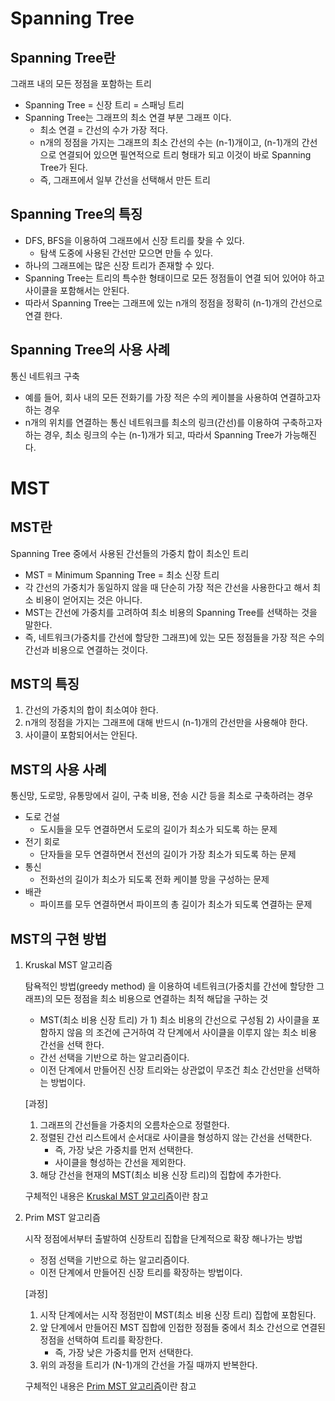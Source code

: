 # Spanning Tree

## Spanning Tree란

그래프 내의 모든 정점을 포함하는 트리

- Spanning Tree = 신장 트리 = 스패닝 트리
- Spanning Tree는 그래프의 최소 연결 부분 그래프 이다.
    - 최소 연결 = 간선의 수가 가장 적다.
    - n개의 정점을 가지는 그래프의 최소 간선의 수는 (n-1)개이고, (n-1)개의 간선으로 연결되어 있으면 필연적으로 트리 형태가 되고 이것이 바로 Spanning Tree가 된다.
    - 즉, 그래프에서 일부 간선을 선택해서 만든 트리

## Spanning Tree의 특징

- DFS, BFS을 이용하여 그래프에서 신장 트리를 찾을 수 있다.
    - 탐색 도중에 사용된 간선만 모으면 만들 수 있다.
- 하나의 그래프에는 많은 신장 트리가 존재할 수 있다.
- Spanning Tree는 트리의 특수한 형태이므로 모든 정점들이 연결 되어 있어야 하고 사이클을 포함해서는 안된다.
- 따라서 Spanning Tree는 그래프에 있는 n개의 정점을 정확히 (n-1)개의 간선으로 연결 한다.

## Spanning Tree의 사용 사례

통신 네트워크 구축

- 예를 들어, 회사 내의 모든 전화기를 가장 적은 수의 케이블을 사용하여 연결하고자 하는 경우
- n개의 위치를 연결하는 통신 네트워크를 최소의 링크(간선)를 이용하여 구축하고자 하는 경우, 최소 링크의 수는 (n-1)개가 되고, 따라서 Spanning Tree가 가능해진다.

# MST

## MST란

Spanning Tree 중에서 사용된 간선들의 가중치 합이 최소인 트리

- MST = Minimum Spanning Tree = 최소 신장 트리
- 각 간선의 가중치가 동일하지 않을 때 단순히 가장 적은 간선을 사용한다고 해서 최소 비용이 얻어지는 것은 아니다.
- MST는 간선에 가중치를 고려하여 최소 비용의 Spanning Tree를 선택하는 것을 말한다.
- 즉, 네트워크(가중치를 간선에 할당한 그래프)에 있는 모든 정점들을 가장 적은 수의 간선과 비용으로 연결하는 것이다.

## MST의 특징

1. 간선의 가중치의 합이 최소여야 한다.
2. n개의 정점을 가지는 그래프에 대해 반드시 (n-1)개의 간선만을 사용해야 한다.
3. 사이클이 포함되어서는 안된다.

## MST의 사용 사례

통신망, 도로망, 유통망에서 길이, 구축 비용, 전송 시간 등을 최소로 구축하려는 경우

- 도로 건설
    - 도시들을 모두 연결하면서 도로의 길이가 최소가 되도록 하는 문제
- 전기 회로
    - 단자들을 모두 연결하면서 전선의 길이가 가장 최소가 되도록 하는 문제
- 통신
    - 전화선의 길이가 최소가 되도록 전화 케이블 망을 구성하는 문제
- 배관
    - 파이프를 모두 연결하면서 파이프의 총 길이가 최소가 되도록 연결하는 문제

## MST의 구현 방법

1. Kruskal MST 알고리즘

    탐욕적인 방법(greedy method) 을 이용하여 네트워크(가중치를 간선에 할당한 그래프)의 모든 정점을 최소 비용으로 연결하는 최적 해답을 구하는 것

    - MST(최소 비용 신장 트리) 가 1) 최소 비용의 간선으로 구성됨 2) 사이클을 포함하지 않음 의 조건에 근거하여 각 단계에서 사이클을 이루지 않는 최소 비용 간선을 선택 한다.
    - 간선 선택을 기반으로 하는 알고리즘이다.
    - 이전 단계에서 만들어진 신장 트리와는 상관없이 무조건 최소 간선만을 선택하는 방법이다.

    [과정]

    1. 그래프의 간선들을 가중치의 오름차순으로 정렬한다.
    2. 정렬된 간선 리스트에서 순서대로 사이클을 형성하지 않는 간선을 선택한다.
        - 즉, 가장 낮은 가중치를 먼저 선택한다.
        - 사이클을 형성하는 간선을 제외한다.
    3. 해당 간선을 현재의 MST(최소 비용 신장 트리)의 집합에 추가한다.

    구체적인 내용은 [Kruskal MST 알고리즘](https://gmlwjd9405.github.io/2018/08/29/algorithm-kruskal-mst.html)이란 참고

2. Prim MST 알고리즘

    시작 정점에서부터 출발하여 신장트리 집합을 단계적으로 확장 해나가는 방법

    - 정점 선택을 기반으로 하는 알고리즘이다.
    - 이전 단계에서 만들어진 신장 트리를 확장하는 방법이다.

    [과정]

    1. 시작 단계에서는 시작 정점만이 MST(최소 비용 신장 트리) 집합에 포함된다.
    2. 앞 단계에서 만들어진 MST 집합에 인접한 정점들 중에서 최소 간선으로 연결된 정점을 선택하여 트리를 확장한다.
        - 즉, 가장 낮은 가중치를 먼저 선택한다.
    3. 위의 과정을 트리가 (N-1)개의 간선을 가질 때까지 반복한다.

    구체적인 내용은 [Prim MST 알고리즘](https://gmlwjd9405.github.io/2018/08/30/algorithm-prim-mst.html)이란 참고
